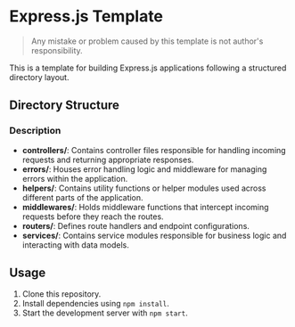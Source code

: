 # Express.js Template

>Any mistake or problem caused by this template is not author's responsibility.

This is a template for building Express.js applications following a structured directory layout.

## Directory Structure

### Description

- **controllers/**: Contains controller files responsible for handling incoming requests and returning appropriate responses.
- **errors/**: Houses error handling logic and middleware for managing errors within the application.
- **helpers/**: Contains utility functions or helper modules used across different parts of the application.
- **middlewares/**: Holds middleware functions that intercept incoming requests before they reach the routes.
- **routers/**: Defines route handlers and endpoint configurations.
- **services/**: Contains service modules responsible for business logic and interacting with data models.

## Usage

1. Clone this repository.
2. Install dependencies using `npm install`.
3. Start the development server with `npm start`.
